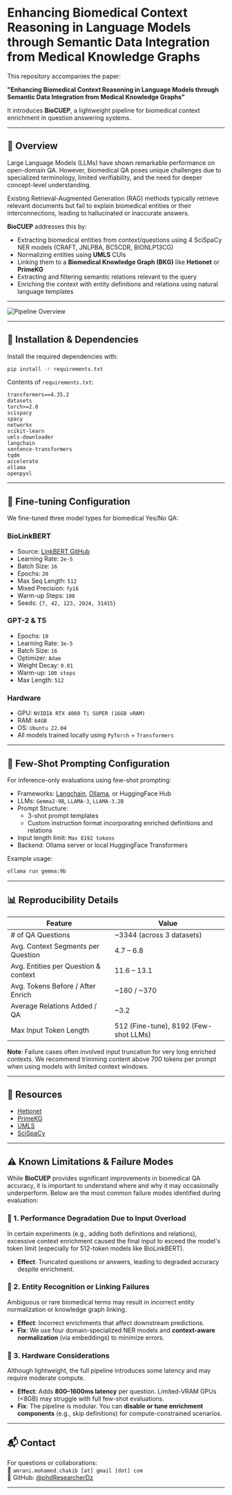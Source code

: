 # Enhancing Biomedical Context Reasoning in Language Models through Semantic Data Integration from Medical Knowledge Graphs

This repository accompanies the paper:

**"Enhancing Biomedical Context Reasoning in Language Models through Semantic Data Integration from Medical Knowledge Graphs"**

It introduces **BioCUEP**, a lightweight pipeline for biomedical context enrichment in question answering systems.

---

## 🧠 Overview

Large Language Models (LLMs) have shown remarkable performance on open-domain QA. However, biomedical QA poses unique challenges due to specialized terminology, limited verifiability, and the need for deeper concept-level understanding.

Existing Retrieval-Augmented Generation (RAG) methods typically retrieve relevant documents but fail to explain biomedical entities or their interconnections, leading to hallucinated or inaccurate answers.

**BioCUEP** addresses this by:

- Extracting biomedical entities from context/questions using 4 SciSpaCy NER models (CRAFT, JNLPBA, BC5CDR, BIONLP13CG)
- Normalizing entities using **UMLS** CUIs
- Linking them to a **Biomedical Knowledge Graph (BKG)** like **Hetionet** or **PrimeKG**
- Extracting and filtering semantic relations relevant to the query
- Enriching the context with entity definitions and relations using natural language templates

---

![Pipeline Overview](https://github.com/user-attachments/assets/02d89495-2866-4f3e-a875-46c8452cc3d3)

---

## 🚀 Installation & Dependencies

Install the required dependencies with:

```bash
pip install -r requirements.txt
```

Contents of `requirements.txt`:

```
transformers==4.35.2
datasets
torch>=2.0
scispacy
spacy
networkx
scikit-learn
umls-downloader
langchain
sentence-transformers
tqdm
accelerate
ollama
openpyxl
```

---

## 🧺 Fine-tuning Configuration

We fine-tuned three model types for biomedical Yes/No QA:

### BioLinkBERT
- Source: [LinkBERT GitHub](https://github.com/michiyasunaga/LinkBERT)
- Learning Rate: `2e-5`
- Batch Size: `16`
- Epochs: `20`
- Max Seq Length: `512`
- Mixed Precision: `fp16`
- Warm-up Steps: `100`
- Seeds: `{7, 42, 123, 2024, 31415}`

### GPT-2 & T5
- Epochs: `10`
- Learning Rate: `3e-5`
- Batch Size: `16`
- Optimizer: `Adam`
- Weight Decay: `0.01`
- Warm-up: `100 steps`
- Max Length: `512`

### Hardware
- GPU: `NVIDIA RTX 4060 Ti SUPER (16GB vRAM)`
- RAM: `64GB`
- OS: `Ubuntu 22.04`
- All models trained locally using `PyTorch` + `Transformers`

---

## 🤖 Few-Shot Prompting Configuration

For inference-only evaluations using few-shot prompting:

- Frameworks: [Langchain](https://www.langchain.com/), [Ollama](https://ollama.ai/), or HuggingFace Hub
- LLMs: `Gemma2-9B`, `LLAMA-3`, `LLAMA-3.2B`
- Prompt Structure:
  - 3-shot prompt templates
  - Custom instruction format incorporating enriched definitions and relations
- Input length limit: `Max 8192 tokens`
- Backend: Ollama server or local HuggingFace Transformers

Example usage:
```bash
ollama run gemma:9b
```

---

## 📊 Reproducibility Details

| Feature                             | Value                                     |
|-------------------------------------|-------------------------------------------|
| # of QA Questions                   | ~3344 (across 3 datasets)                 |
| Avg. Context Segments per Question  | 4.7 – 6.8                                 |
| Avg. Entities per Question & context| 11.6 – 13.1                               |
| Avg. Tokens Before / After Enrich   | ~180 / ~370                               |
| Average Relations Added / QA        | ~3.2                                      |
| Max Input Token Length              | 512 (Fine-tune), 8192 (Few-shot LLMs)     |

**Note**: Failure cases often involved input truncation for very long enriched contexts. We recommend trimming content above 700 tokens per prompt when using models with limited context windows.



---

## 📌 Resources

- [Hetionet](https://het.io/)
- [PrimeKG](https://zitniklab.hms.harvard.edu/projects/PrimeKG/)
- [UMLS](https://www.nlm.nih.gov/research/umls/)
- [SciSpaCy](https://allenai.github.io/scispacy/)

---


## ⚠️ Known Limitations & Failure Modes

While **BioCUEP** provides significant improvements in biomedical QA accuracy, it is important to understand where and why it may occasionally underperform. Below are the most common failure modes identified during evaluation:

### 🔹 1. Performance Degradation Due to Input Overload
In certain experiments (e.g., adding both definitions and relations), excessive context enrichment caused the final input to exceed the model's token limit (especially for 512-token models like BioLinkBERT).

- **Effect**: Truncated questions or answers, leading to degraded accuracy despite enrichment.

### 🔹 2. Entity Recognition or Linking Failures
Ambiguous or rare biomedical terms may result in incorrect entity normalization or knowledge graph linking.

- **Effect**: Incorrect enrichments that affect downstream predictions.
- **Fix**: We use four domain-specialized NER models and **context-aware normalization** (via embeddings) to minimize errors.

### 🔹 3. Hardware Considerations
Although lightweight, the full pipeline introduces some latency and may require moderate compute.

- **Effect**: Adds **800–1600ms latency** per question. Limited-VRAM GPUs (<8GB) may struggle with full few-shot evaluations.
- **Fix**: The pipeline is modular. You can **disable or tune enrichment components** (e.g., skip definitions) for compute-constrained scenarios.

---
## 📬 Contact

For questions or collaborations:  
📧 `amrani.mohamed.chakib [at] gmail [dot] com`  
🔗 GitHub: [@phdResearcherDz](https://github.com/phdResearcherDz)

---
